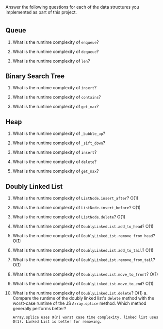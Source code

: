 Answer the following questions for each of the data structures you implemented as part of this project.
#
## Queue

1. What is the runtime complexity of `enqueue`?

2. What is the runtime complexity of `dequeue`?

3. What is the runtime complexity of `len`?

## Binary Search Tree

1. What is the runtime complexity of `insert`? 

2. What is the runtime complexity of `contains`?

3. What is the runtime complexity of `get_max`? 

## Heap

1. What is the runtime complexity of `_bubble_up`?

2. What is the runtime complexity of `_sift_down`?

3. What is the runtime complexity of `insert`?

4. What is the runtime complexity of `delete`?

5. What is the runtime complexity of `get_max`?

## Doubly Linked List

1. What is the runtime complexity of `ListNode.insert_after`?
    O(1)
2. What is the runtime complexity of `ListNode.insert_before`?
    O(1)
3. What is the runtime complexity of `ListNode.delete`?
    O(1)
4. What is the runtime complexity of `DoublyLinkedList.add_to_head`?
    O(1)
5. What is the runtime complexity of `DoublyLinkedList.remove_from_head`?
    O(1)
6. What is the runtime complexity of `DoublyLinkedList.add_to_tail`?
    O(1)
7. What is the runtime complexity of `DoublyLinkedList.remove_from_tail`?
    O(1)
8. What is the runtime complexity of `DoublyLinkedList.move_to_front`?
    O(1)
9. What is the runtime complexity of `DoublyLinkedList.move_to_end`?
    O(1)
10. What is the runtime complexity of `DoublyLinkedList.delete`?
    O(1)
    a. Compare the runtime of the doubly linked list's `delete` method with the worst-case runtime of the JS `Array.splice` method. Which method generally performs better?
        
        Array.splice uses O(n) worst case time complexity, linked list uses O(1). Linked List is better for removing.